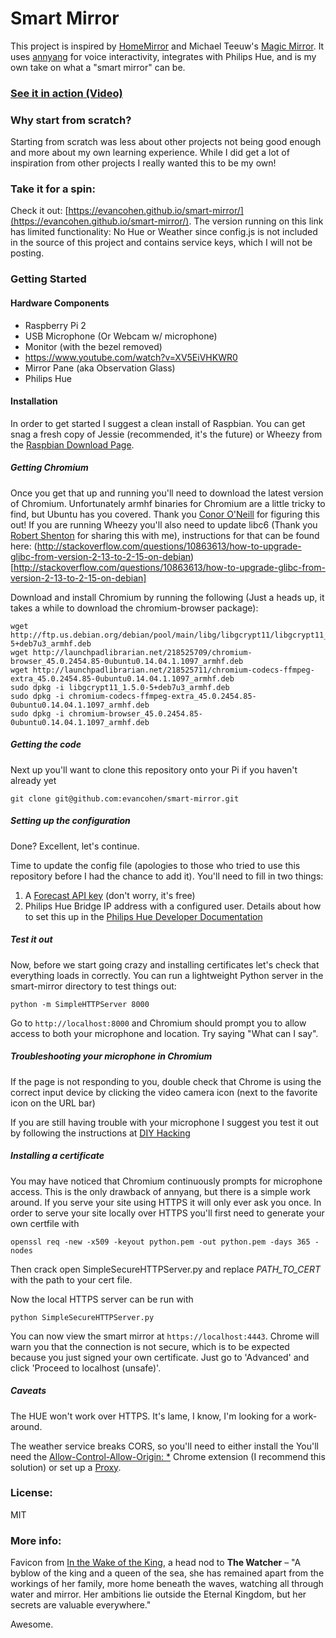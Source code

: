 # Smart Mirror
This project is inspired by [HomeMirror](https://github.com/HannahMitt/HomeMirror) and Michael Teeuw's [Magic Mirror](http://michaelteeuw.nl/tagged/magicmirror). It uses [annyang](https://github.com/TalAter/annyang) for voice interactivity, integrates with Philips Hue, and is my own take on what a "smart mirror" can be.

### [See it in action (Video)](https://www.youtube.com/watch?v=PDIbhV8Nvq8)

### Why start from scratch?
Starting from scratch was less about other projects not being good enough and more about my own learning experience. While I did get a lot of inspiration from other projects I really wanted this to be my own!

### Take it for a spin:
Check it out: [https://evancohen.github.io/smart-mirror/](https://evancohen.github.io/smart-mirror/).
The version running on this link has limited functionality: No Hue or Weather since config.js is not included in the source of this project and contains service keys, which I will not be posting.

### Getting Started
#### Hardware Components
- Raspberry Pi 2
- USB Microphone (Or Webcam w/ microphone)
- Monitor (with the bezel removed)
- https://www.youtube.com/watch?v=XV5EiVHKWR0
- Mirror Pane (aka Observation Glass)
- Philips Hue

#### Installation
In order to get started I suggest a clean install of Raspbian. You can get snag a fresh copy of Jessie (recommended, it's the future) or Wheezy from the [Raspbian Download Page](https://www.raspberrypi.org/downloads/raspbian/).

##### Getting Chromium
Once you get that up and running you'll need to download the latest version of Chromium. Unfortunately armhf binaries for Chromium are a little tricky to find, but Ubuntu has you covered. Thank you [Conor O'Neill](http://conoroneill.net/running-the-latest-chromium-45-on-debian-jessie-on-your-raspberry-pi-2/) for figuring this out! If you are running Wheezy you'll also need to update libc6 (Thank you [Robert Shenton](https://github.com/miltage/) for sharing this with me), instructions for that can be found here: (http://stackoverflow.com/questions/10863613/how-to-upgrade-glibc-from-version-2-13-to-2-15-on-debian)[http://stackoverflow.com/questions/10863613/how-to-upgrade-glibc-from-version-2-13-to-2-15-on-debian]

Download and install Chromium by running the following (Just a heads up, it takes a while to download the chromium-browser package):

```
wget http://ftp.us.debian.org/debian/pool/main/libg/libgcrypt11/libgcrypt11_1.5.0-5+deb7u3_armhf.deb
wget http://launchpadlibrarian.net/218525709/chromium-browser_45.0.2454.85-0ubuntu0.14.04.1.1097_armhf.deb
wget http://launchpadlibrarian.net/218525711/chromium-codecs-ffmpeg-extra_45.0.2454.85-0ubuntu0.14.04.1.1097_armhf.deb
sudo dpkg -i libgcrypt11_1.5.0-5+deb7u3_armhf.deb
sudo dpkg -i chromium-codecs-ffmpeg-extra_45.0.2454.85-0ubuntu0.14.04.1.1097_armhf.deb
sudo dpkg -i chromium-browser_45.0.2454.85-0ubuntu0.14.04.1.1097_armhf.deb
```
##### Getting the code
Next up you'll want to clone this repository onto your Pi if you haven't already yet
```
git clone git@github.com:evancohen/smart-mirror.git
```

##### Setting up the configuration
Done? Excellent, let's continue.

Time to update the config file (apologies to those who tried to use this repository before I had the chance to add it). You'll need to fill in two things:
1. A [Forecast API key](https://developer.forecast.io/) (don't worry, it's free)
2. Philips Hue Bridge IP address with a configured user. Details about how to set this up in the [Philips Hue Developer Documentation](http://www.developers.meethue.com/documentation/getting-started)

##### Test it out
Now, before we start going crazy and installing certificates let's check that everything loads in correctly. You can run a lightweight Python server in the smart-mirror directory to test things out:
```
python -m SimpleHTTPServer 8000
```

Go to `http://localhost:8000` and Chromium should prompt you to allow access to both your microphone and location. Try saying "What can I say". 

##### Troubleshooting your microphone in Chromium
If the page is not responding to you, double check that Chrome is using the correct input device by clicking the video camera icon (next to the favorite icon on the URL bar)

If you are still having trouble with your microphone I suggest you test it out by following the instructions at [DIY Hacking](http://diyhacking.com/best-voice-recognition-software-for-raspberry-pi/)

##### Installing a certificate
You may have noticed that Chromium continuously prompts for microphone access. This is the only drawback of annyang, but there is a simple work around. If you serve your site using HTTPS it will only ever ask you once. In order to serve your site locally over HTTPS you'll first need to generate your own certfile with
```
openssl req -new -x509 -keyout python.pem -out python.pem -days 365 -nodes
```
Then crack open SimpleSecureHTTPServer.py and replace *PATH_TO_CERT* with the path to your cert file.

Now the local HTTPS server can be run with
```
python SimpleSecureHTTPServer.py
```
You can now view the smart mirror at `https://localhost:4443`. Chrome will warn you that the connection is not secure, which is to be expected because you just signed your own certificate. Just go to 'Advanced' and click 'Proceed to localhost (unsafe)'.

##### Caveats
The HUE won't work over HTTPS. It's lame, I know, I'm looking for a work-around. 

The weather service breaks CORS, so you'll need to either install the
You'll need the [Allow-Control-Allow-Origin: *](https://chrome.google.com/webstore/detail/allow-control-allow-origi/nlfbmbojpeacfghkpbjhddihlkkiljbi?utm_source=chrome-app-launcher-info-dialog) Chrome extension (I recommend this solution) or set up a [Proxy](https://github.com/iantearle/forecast.io-javascript-api).


### License:
MIT

### More info:
Favicon from [In the Wake of the King](http://walkingmind.evilhat.com/2014/03/17/in-the-wake-of-the-king/), a head nod to **The Watcher** – "A byblow of the king and a queen of the sea, she has remained apart from the workings of her family, more home beneath the waves, watching all through water and mirror. Her ambitions lie outside the Eternal Kingdom, but her secrets are valuable everywhere."

Awesome.
